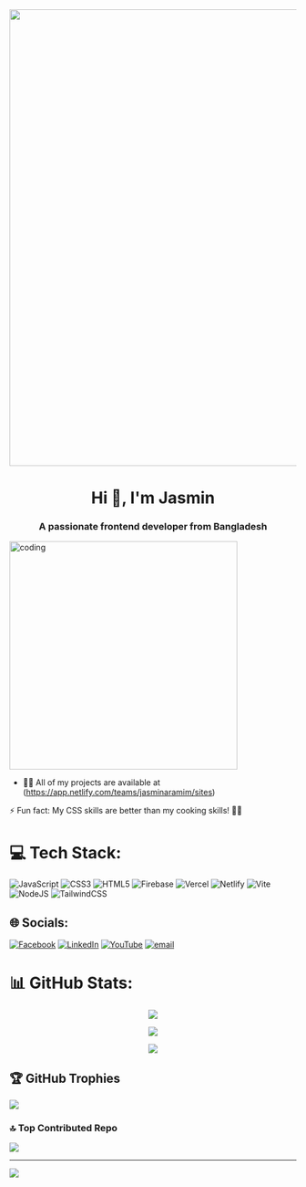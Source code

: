 <img align="center" height="800" src="https://i.ibb.co.com/SXcSPKR1/Untitled-design.jpg"  />

###


<h1 align="center">Hi 👋, I'm Jasmin</h1>
<h3 align="center">A passionate frontend developer from Bangladesh</h3>
<img align="center" alt="coding" width="400" src="https://mir-s3-cdn-cf.behance.net/project_modules/disp/601014116770475.6068beff4640a.gif">

- 👨‍💻 All of my projects are available at (https://app.netlify.com/teams/jasminaramim/sites)

⚡ Fun fact: My CSS skills are better than my cooking skills! 🍳🎨


# 💻 Tech Stack:
![JavaScript](https://img.shields.io/badge/javascript-%23323330.svg?style=for-the-badge&logo=javascript&logoColor=%23F7DF1E) ![CSS3](https://img.shields.io/badge/css3-%231572B6.svg?style=for-the-badge&logo=css3&logoColor=white) ![HTML5](https://img.shields.io/badge/html5-%23E34F26.svg?style=for-the-badge&logo=html5&logoColor=white) ![Firebase](https://img.shields.io/badge/firebase-%23039BE5.svg?style=for-the-badge&logo=firebase) ![Vercel](https://img.shields.io/badge/vercel-%23000000.svg?style=for-the-badge&logo=vercel&logoColor=white) ![Netlify](https://img.shields.io/badge/netlify-%23000000.svg?style=for-the-badge&logo=netlify&logoColor=#00C7B7) ![Vite](https://img.shields.io/badge/vite-%23646CFF.svg?style=for-the-badge&logo=vite&logoColor=white) ![NodeJS](https://img.shields.io/badge/node.js-6DA55F?style=for-the-badge&logo=node.js&logoColor=white) ![TailwindCSS](https://img.shields.io/badge/tailwindcss-%2338B2AC.svg?style=for-the-badge&logo=tailwind-css&logoColor=white)


## 🌐 Socials:
[![Facebook](https://img.shields.io/badge/Facebook-%231877F2.svg?logo=Facebook&logoColor=white)](https://facebook.com/jasmin.ara.mim.2024) [![LinkedIn](https://img.shields.io/badge/LinkedIn-%230077B5.svg?logo=linkedin&logoColor=white)](https://linkedin.com/in/in/jasmin-ara-mim-52567b335/) [![YouTube](https://img.shields.io/badge/YouTube-%23FF0000.svg?logo=YouTube&logoColor=white)](https://youtube.com/@@Jasmin14724) [![email](https://img.shields.io/badge/Email-D14836?logo=gmail&logoColor=white)](mailto:jasminaramim2005@gmail.com) 
# 📊 GitHub Stats:

<div align="center">

![](https://github-readme-stats.vercel.app/api?username=jasminaramim&theme=neon&hide_border=false&include_all_commits=false&count_private=false)

![](https://github-readme-streak-stats.herokuapp.com/?user=jasminaramim&theme=neon&hide_border=false)

![](https://github-readme-stats.vercel.app/api/top-langs/?username=jasminaramim&theme=neon&hide_border=false&include_all_commits=false&count_private=false&layout=compact)

</div>


## 🏆 GitHub Trophies
![](https://github-profile-trophy.vercel.app/?username=jasminaramim&theme=shadow_green&no-frame=false&no-bg=true&margin-w=4)

### 🔝 Top Contributed Repo
![](https://github-contributor-stats.vercel.app/api?username=jasminaramim&limit=5&theme=neon&combine_all_yearly_contributions=true)

---
[![](https://visitcount.itsvg.in/api?id=jasminaramim&icon=0&color=0)](https://visitcount.itsvg.in)

<!-- Proudly created with GPRM ( https://gprm.itsvg.in ) -->
